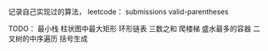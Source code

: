 记录自己实现过的算法，
leetcode：
submissions
valid-parentheses



TODO：
最小栈
柱状图中最大矩形
环形链表
三数之和
爬楼梯
盛水最多的容器
二叉树的中序遍历
括号生成